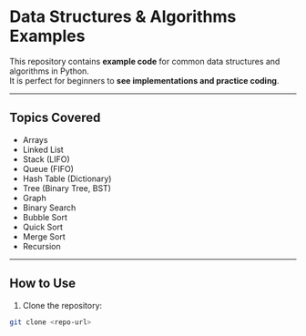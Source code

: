# Data Structures & Algorithms Examples

This repository contains **example code** for common data structures and algorithms in Python.  
It is perfect for beginners to **see implementations and practice coding**.

---

## Topics Covered

- Arrays
- Linked List
- Stack (LIFO)
- Queue (FIFO)
- Hash Table (Dictionary)
- Tree (Binary Tree, BST)
- Graph
- Binary Search
- Bubble Sort
- Quick Sort
- Merge Sort
- Recursion

---

## How to Use

1. Clone the repository:
```bash
git clone <repo-url>
